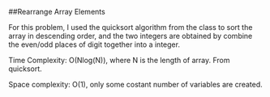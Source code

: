 ##Rearrange Array Elements

For this problem, I used the quicksort algorithm from the class to sort the array in descending order, and the two integers are obtained by combine the even/odd places of digit together into a integer. 

Time Complexity: O(Nlog(N)), where N is the length of array. From quicksort. 

Space complexity: O(1), only some costant number of variables are created.